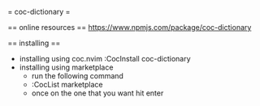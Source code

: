 
= coc-dictionary =

== online resources ==
https://www.npmjs.com/package/coc-dictionary

== installing ==
* installing using coc.nvim
	:CocInstall coc-dictionary
* installing using marketplace
	- run the following command
	- :CocList marketplace
	- once on the one that you want hit enter

